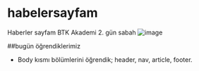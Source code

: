 # habelersayfam
Haberler sayfam BTK Akademi 2. gün sabah
![image](https://user-images.githubusercontent.com/111290306/184864493-364d2914-0fe8-4157-83b0-9471fcb141b3.png)


##bugün öğrendiklerimiz

* Body kısmı bölümlerini öğrendik; header, nav, article, footer. 
